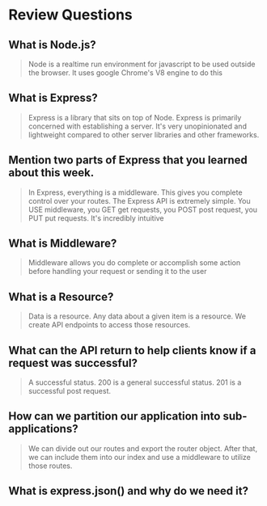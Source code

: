 # Review Questions

## What is Node.js?

> Node is a realtime run environment for javascript to be used outside the browser. It uses google Chrome's V8 engine to do this

## What is Express?

> Express is a library that sits on top of Node. Express is primarily concerned with establishing a server. It's very unopinionated and lightweight compared to other server libraries and other frameworks.

## Mention two parts of Express that you learned about this week.

> In Express, everything is a middleware. This gives you complete control over your routes. The Express API is extremely simple. You USE middleware, you GET get requests, you POST post request, you PUT put requests. It's incredibly intuitive

## What is Middleware?

> Middleware allows you do complete or accomplish some action before handling your request or sending it to the user

## What is a Resource?

> Data is a resource. Any data about a given item is a resource. We create API endpoints to access those resources.

## What can the API return to help clients know if a request was successful?

> A successful status. 200 is a general successful status. 201 is a successful post request.

## How can we partition our application into sub-applications?

> We can divide out our routes and export the router object. After that, we can include them into our index and use a middleware to utilize those routes.

## What is express.json() and why do we need it?
